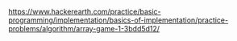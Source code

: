 https://www.hackerearth.com/practice/basic-programming/implementation/basics-of-implementation/practice-problems/algorithm/array-game-1-3bdd5d12/
